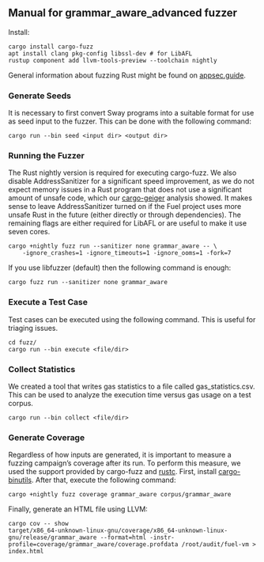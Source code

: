 
## Manual for grammar_aware_advanced fuzzer


Install:
```
cargo install cargo-fuzz
apt install clang pkg-config libssl-dev # for LibAFL
rustup component add llvm-tools-preview --toolchain nightly
```

General information about fuzzing Rust might be found on [appsec.guide](https://appsec.guide/docs/fuzzing/rust/cargo-fuzz/).


### Generate Seeds

It is necessary to first convert Sway programs into a suitable format for use as seed input to the fuzzer. This can be done with the following command:
```
cargo run --bin seed <input dir> <output dir>
```

### Running the Fuzzer
The Rust nightly version is required for executing cargo-fuzz. We also disable AddressSanitizer for a significant speed improvement, as we do not expect memory issues in a Rust program that does not use a significant amount of unsafe code, which our [cargo-geiger](https://github.com/rust-secure-code/cargo-geiger) analysis showed. It makes sense to leave AddressSanitizer turned on if the Fuel project uses more unsafe Rust in the future (either directly or through dependencies). The remaining flags are either required for LibAFL or are useful to make it use seven cores.
```
cargo +nightly fuzz run --sanitizer none grammar_aware -- \
	-ignore_crashes=1 -ignore_timeouts=1 -ignore_ooms=1 -fork=7
```

If you use libfuzzer (default) then the following command is enough:

```
cargo fuzz run --sanitizer none grammar_aware
```

### Execute a Test Case
Test cases can be executed using the following command. This is useful for triaging issues.
```
cd fuzz/
cargo run --bin execute <file/dir>
```

### Collect Statistics
We created a tool that writes gas statistics to a file called gas_statistics.csv. This can be used to analyze the execution time versus gas usage on a test corpus.
```
cargo run --bin collect <file/dir>
```

### Generate Coverage
Regardless of how inputs are generated, it is important to measure a fuzzing campaign’s coverage after its run. To perform this measure, we used the support provided by cargo-fuzz and [rustc](https://doc.rust-lang.org/stable/rustc/instrument-coverage.html). First, install [cargo-binutils](https://github.com/rust-embedded/cargo-binutils#installation). After that, execute the following command:
```
cargo +nightly fuzz coverage grammar_aware corpus/grammar_aware
```
Finally, generate an HTML file using LLVM:

```
cargo cov -- show
target/x86_64-unknown-linux-gnu/coverage/x86_64-unknown-linux-gnu/release/grammar_aware --format=html -instr-profile=coverage/grammar_aware/coverage.profdata /root/audit/fuel-vm > index.html
```
